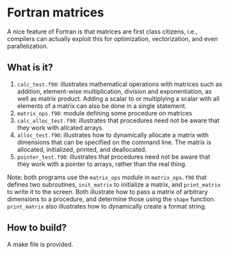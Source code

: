 Fortran matrices
================

A nice feature of Fortran is that matrices are first class citizens,
i.e., compilers can actually exploit this for optimization, vectorization,
and even parallelization.

What is it?
-----------
1. `calc_test.f90`: illustrates mathematical operations with matrices such
    as addition, element-wise multiplication, division and exponentiation,
    as well as matrix product.  Adding a scalar to or multiplying a scalar
    with all elements of a matrix can also be done in a single statement.
1. `matrix_ops.f90`: module defining some procedure on matrices
1. `calc_alloc_test.f90`: illustrates that procedures need not be aware
    that they work with allcated arrays.
1. `alloc_test.f90`: illustrates how to dynamically allocate a matrix with
    dimensions that can be specified on the command line.  The matrix is
    allocated, initialized, printed, and deallocated.
1. `pointer_test.f90`: illustrates that procedures need not be aware
    that they work with a pointer to arrays, rather than the real thing.

Note: both programs use the `matrix_ops` module in `matrix_ops.f90` that
defines two subroutines, `init_matrix` to initialize a matrix, and
`print_matrix` to write it to the screen.  Both illustrate how to pass
a matrix of arbitrary dimensions to a procedure, and determine those
using the `shape` function.
`print_matrix` also illustrates how to dynamically create a format string.

How to build?
-------------
A make file is provided.
